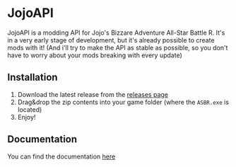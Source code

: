 
# JojoAPI

JojoAPI is a modding API for Jojo's Bizzare Adventure All-Star Battle R. It's in a very early stage of development, but it's already possible to create mods with it! (And i'll try to make the API as stable as possible, so you don't have to worry about your mods breaking with every update)

## Installation

1. Download the latest release from the [releases page](https://github.com/Kapilarny/JAPI/releases)
2. Drag&drop the zip contents into your game folder (where the `ASBR.exe` is located)
3. Enjoy!

## Documentation

You can find the documentation [here](https://kapilarny.me/JAPI-Docs/)
